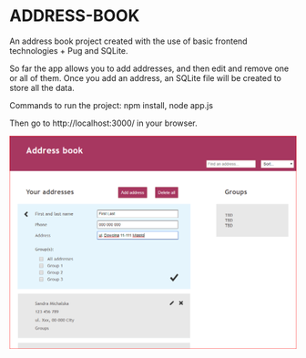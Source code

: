 # ADDRESS-BOOK

An address book project created with the use of basic frontend technologies + Pug and SQLite.

So far the app allows you to add addresses, and then edit and remove one or all of them. Once you add an address, an SQLite file will be created to store all the data.

Commands to run the project: npm install, node app.js

Then go to http://localhost:3000/ in your browser.

![screen](/screen.png)
